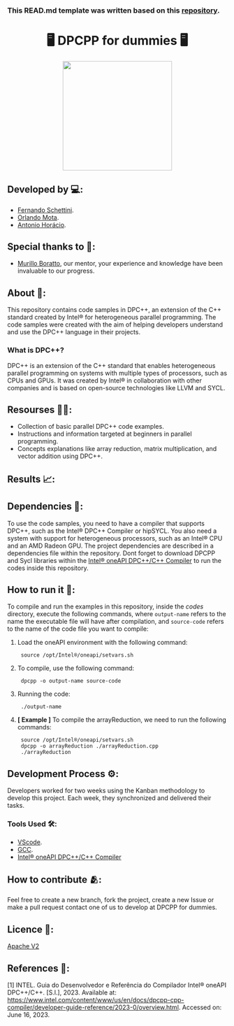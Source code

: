### This READ.md template was written based on this [repository](https://github.com/FernandoSchett/github_readme_template).

<h1 align="center">🖥️ DPCPP for dummies 🖥️</h1>

<div align="center">
	<a href="link_for_webite">
	<img height = "250em" src = "https://github.com/FernandoSchett/DPCPP_for_dummies/assets/80331486/90a234f1-0fb4-4389-a713-af7a940cbf23" />
    </a>
</div>

## Developed by 💻:

- [Fernando Schettini](https://github.com/FernandoSchett).
- [Orlando Mota](https://github.com/orlandomotapires).
- [Antonio Horácio](https://github.com/AntonioHoracio77).

## Special thanks to 🥰:

- [Murillo Boratto](https://github.com/muriloboratto), our mentor, your experience and knowledge have been invaluable to our progress.

## About 🤔:

This repository contains code samples in DPC++, an extension of the C++ standard created by Intel® for heterogeneous parallel programming. The code samples were created with the aim of helping developers understand and use the DPC++ language in their projects.

### What is DPC++?
DPC++ is an extension of the C++ standard that enables heterogeneous parallel programming on systems with multiple types of processors, such as CPUs and GPUs. It was created by Intel® in collaboration with other companies and is based on open-source technologies like LLVM and SYCL.

## Resourses 🧑‍🔬:

- Collection of basic parallel DPC++ code examples.
- Instructions and information targeted at beginners in parallel programming.
- Concepts explanations like array reduction, matrix multiplication, and vector addition using DPC++.

## Results 📈:

## Dependencies 🚚:

To use the code samples, you need to have a compiler that supports DPC++, such as the Intel® DPC++ Compiler or hipSYCL. You also need a system with support for heterogeneous processors, such as an Intel® CPU and an AMD Radeon GPU. The project dependencies are described in a dependencies file within the repository. Dont forget to download DPCPP and Sycl libraries within the [Intel® oneAPI DPC++/C++ Compiler](https://www.intel.com/content/www/us/en/developer/articles/tool/intel-system-studio-download-and-install-intel-c-compiler.html) to run the codes inside this repository.

## How to run it 🏃:

To compile and run the examples in this repository, inside the _codes_ directory, execute the following commands, where ```output-name``` refers to the name the executable file will have after compilation, and ```source-code``` refers to the name of the code file you want to compile:

1. Load the oneAPI environment with the following command:

		source /opt/Intel®/oneapi/setvars.sh

2. To compile, use the following command:
	
		dpcpp -o output-name source-code

3. Running the code:
	
		./output-name

4. **[ Example ]** To compile the arrayReduction, we need to run the following commands:

		source /opt/Intel®/oneapi/setvars.sh
		dpcpp -o arrayReduction ./arrayReduction.cpp
		./arrayReduction

## Development Process ⚙️:

Developers worked for two weeks using the Kanban methodology to develop this project. Each week, they synchronized and delivered their tasks.

### Tools Used 🛠️: 

- [VScode](https://code.visualstudio.com/). 
- [GCC](https://gcc.gnu.org/). 
- [Intel® oneAPI DPC++/C++ Compiler](https://www.intel.com/content/www/us/en/developer/articles/tool/intel-system-studio-download-and-install-intel-c-compiler.html)

## How to contribute 🫂:

Feel free to create a new branch, fork the project, create a new Issue or make a pull request contact one of us to develop at DPCPP for dummies.

## Licence 📜:

[Apache V2](https://choosealicense.com/licenses/apache-2.0/)

## References 📙:
	
[1] INTEL. Guia do Desenvolvedor e Referência do Compilador Intel® oneAPI DPC++/C++. [S.l.], 2023. Available at: https://www.intel.com/content/www/us/en/docs/dpcpp-cpp-compiler/developer-guide-reference/2023-0/overview.html. Accessed on: June 16, 2023.